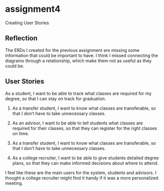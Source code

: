# assignment4
Creating User Stories 

## Reflection
The ERDs I created for the previous assignment are missing some information that could be important to have. I think I missed connecting the diagrams through a relationship, which make them not as useful as they could be. 

## User Stories 
As a student, I want to be able to track what classes are required for my degree, so that I can stay on track for graduation. 

1. As a transfer student, I want to know what classes are transferable, so that I don’t have to take unnecessary classes. 

2. As an advisor, I want to be able to tell students what classes are required for their classes, so that they can register for the right classes on time. 

3. As a transfer student, I want to know what classes are transferable, so that I don’t have to take unnecessary classes. 

4. As a college recruiter, I want to be able to give students detailed degree plans, so that they can make informed decisions about where to attend. 

I feel like these are the main users for the system, students and advisors. I thought a college recruiter might find it handy if it was a more personalized meeting. 

